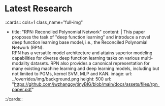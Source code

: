 # Latest Research

<style>
    .full-img .nt-card .nt-card-image img {
        height: 300px; /* or whatever height suits your design */
    }
    .full-img .nt-card .nt-card-image {
        min-height: 100%;
        /*aspect-ratio: 16 / 9;  adjust to your needs */
    }
</style>

::cards:: cols=1 class_name="full-img"

- title: "RPN: Reconciled Polynomial Network"
  content: | 
    This paper proposes the task of "deep function learning" and introduce a novel deep function learning base model,
    i.e., the Reconciled Polynomial Network (RPN).<br>
    RPN has a versatile model architecture and attains superior modeling capabilities for diverse deep function 
    learning tasks on various multi-modality datasets.
    RPN also provides a canonical representation for many existing machine learning and deep learning models, 
    including but not limited to PGMs, kernel SVM, MLP and KAN.
  image:
    url: ../overrides/img/background.png
    height: 500
  url: "https://github.com/jwzhanggy/tinyBIG/blob/main/docs/assets/files/rpn_paper.pdf"

::/cards::

<!--
## Recent Research

::cards:: cols=2

- title: Zeus
  content: Lorem ipsum dolor sit amet.
  image: ../overrides/img/background.png
  url: https://en.wikipedia.org/wiki/Zeus

- title: Athena
  content: Lorem ipsum dolor sit amet.
  image: ../assets/img/logo_white.png

- title: Poseidon
  content: Lorem ipsum dolor sit amet.
  image: ../assets/img/logo_white.png

::/cards::


## Past Research

::cards:: cols=4

- title: Zeus
  content: Lorem ipsum dolor sit amet.
  image: ../overrides/img/background.png
  url: https://en.wikipedia.org/wiki/Zeus

- title: Athena
  content: Lorem ipsum dolor sit amet.
  image: ../assets/img/logo_white.png

- title: Poseidon
  content: Lorem ipsum dolor sit amet.
  image: ../assets/img/logo_white.png

- title: Artemis
  content: Lorem ipsum dolor sit amet.
  image: ../assets/img/logo_white.png

- title: Ares
  content: Lorem ipsum dolor sit amet.
  image: ../assets/img/logo_white.png

- title: Nike
  content: Lorem ipsum dolor sit amet.
  image: ../assets/img/logo_white.png

::/cards::
-->

<!-- https://www.neoteroi.dev/mkdocs-plugins/cards/ -->